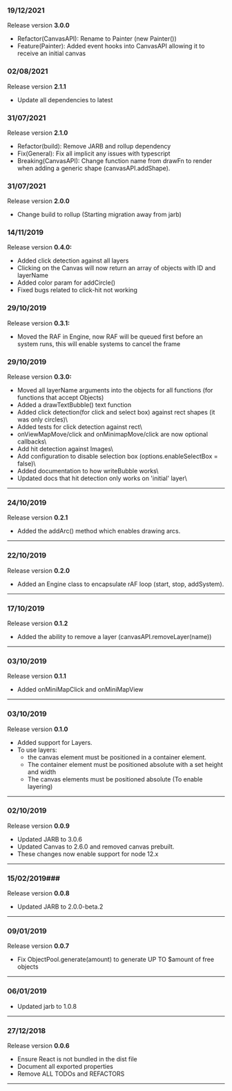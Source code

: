 ### 19/12/2021
Release version **3.0.0**
- Refactor(CanvasAPI): Rename to Painter (new Painter())
- Feature(Painter): Added event hooks into CanvasAPI allowing it to receive an initial canvas  

### 02/08/2021
Release version **2.1.1**
- Update all dependencies to latest 

### 31/07/2021
Release version **2.1.0**
- Refactor(build): Remove JARB and rollup dependency
- Fix(General): Fix all implicit any issues with typescript
- Breaking(CanvasAPI): Change function name from drawFn to render when adding a generic shape (canvasAPI.addShape).  

### 31/07/2021
Release version **2.0.0**
- Change build to rollup (Starting migration away from jarb)

### 14/11/2019
Release version **0.4.0:**
- Added click detection against all layers
- Clicking on the Canvas will now return an array of objects with ID and layerName
- Added color param for addCircle()
- Fixed bugs related to click-hit not working

### 29/10/2019
Release version **0.3.1:**
- Moved the RAF in Engine, now RAF will be queued first before an system runs, this will enable systems to cancel the frame
### 29/10/2019
Release version **0.3.0:**
- Moved all layerName arguments into the objects for all functions (for functions that accept Objects)
- Added a drawTextBubble() text function
- Added click detection(for click and select box) against rect shapes (it was only circles)\
- Added tests for click detection against rect\
- onViewMapMove/click and onMinimapMove/click are now optional callbacks\
- Add hit detection against Images\
- Add configuration to disable selection box (options.enableSelectBox = false)\
- Added documentation to how writeBubble works\
- Updated docs that hit detection only works on 'initial' layer\

---
### 24/10/2019
Release version **0.2.1**   
- Added the addArc() method which enables drawing arcs.
---
### 22/10/2019
Release version **0.2.0**   
- Added an Engine class to encapsulate rAF loop (start, stop, addSystem).
---
### 17/10/2019
Release version **0.1.2**   
- Added the ability to remove a layer (canvasAPI.removeLayer(name))
---
### 03/10/2019 
Release version **0.1.1**   
- Added onMiniMapClick and onMiniMapView  
 ---
### 03/10/2019 
Release version **0.1.0**   
- Added support for Layers.  
- To use layers:  
  - the canvas element must be positioned in a container element.   
  - The container element must be positioned absolute with a set height and width
  - The canvas elements must be positioned absolute (To enable layering) 
---

### 02/10/2019 
Release version **0.0.9**   
- Updated JARB to 3.0.6  
- Updated Canvas to 2.6.0 and removed canvas prebuilt.  
- These changes now enable support for node 12.x
  
---
### 15/02/2019###  
Release version **0.0.8**   
- Updated JARB to 2.0.0-beta.2

---
### 09/01/2019
Release version **0.0.7**   
- Fix ObjectPool.generate(amount) to generate UP TO $amount of free objects
---
### 06/01/2019  
- Updated jarb to 1.0.8
---
### 27/12/2018
Release version **0.0.6**  
- Ensure React is not bundled in the dist file  
- Document all exported properties  
- Remove ALL TODOs and REFACTORS  
---
